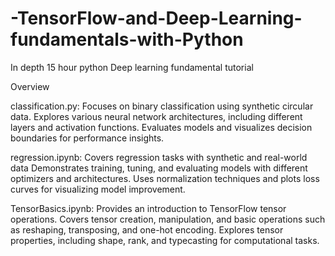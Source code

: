 # -TensorFlow-and-Deep-Learning-fundamentals-with-Python
In depth 15 hour python Deep learning fundamental tutorial

Overview


classification.py:
Focuses on binary classification using synthetic circular data.
Explores various neural network architectures, including different layers and activation functions.
Evaluates models and visualizes decision boundaries for performance insights.


regression.ipynb:
Covers regression tasks with synthetic and real-world data 
Demonstrates training, tuning, and evaluating models with different optimizers and architectures.
Uses normalization techniques and plots loss curves for visualizing model improvement.


TensorBasics.ipynb:
Provides an introduction to TensorFlow tensor operations.
Covers tensor creation, manipulation, and basic operations such as reshaping, transposing, and one-hot encoding.
Explores tensor properties, including shape, rank, and typecasting for computational tasks.
